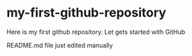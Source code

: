 # my-first-github-repository
Here is my first github repository. Let gets started with GitHub

README.md file just edited manually
